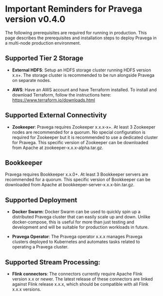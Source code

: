 
# Important Reminders for Pravega version v0.4.0

The following prerequisites are required for running in production. This page describes the prerequisites and installation steps to deploy Pravega in a multi-node production environment. 

         
## Supported Tier 2 Storage

- **External HDFS**: Setup an HDFS storage cluster running HDFS version x.x+. The storage cluster is recommended to be run alongside Pravega on separate nodes.

- **AWS**: Have an AWS account and have Terraform installed. To install and download Terraform, follow the instructions here: https://www.terraform.io/downloads.html

## Supported External Connectivity

- **Zookeeper**:  Pravega requires Zookeeper x.x.x-x+. At least 3 Zookeeper nodes are recommended for a quorum. No special configuration is required for Zookeeper but it is recommended to use a dedicated cluster for Pravega. This specific version of Zookeeper can be downloaded from Apache at zookeeper-x.x.x-alpha.tar.gz.

## Bookkeeper

Pravega requires Bookkeeper x.x.0+. At least 3 Bookkeeper servers are recommended for a quorum. This specific version of Bookkeeper can be downloaded from Apache at bookkeeper-server-x.x.x-bin.tar.gz.

## Supported Deployment

- **Docker Swarm**: Docker Swarm can be used to quickly spin up a distributed Pravega cluster that can easily scale up and down. Unlike docker-compose, this is useful for more than just testing and development and will be suitable for production workloads in future.

- **Pravega Operator**: The Pravega operator  x.x.x manages Pravega clusters deployed to Kubernetes and automates tasks related to operating a Pravega cluster.


## Supported Stream Processing:

- **Flink connectors**:  The connectors currently require Apache Flink version x.x or newer. The latest release of these connectors are linked against Flink release x.x.x, which should be compatible with all Flink x.x.x versions.

